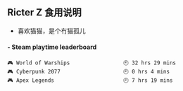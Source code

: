 ## Ricter Z 食用说明
- 喜欢猫猫，是个冇猫孤儿

<!-- steam-box start -->
#### - Steam playtime leaderboard
```text
🎮 World of Warships                 🕘 32 hrs 29 mins
🎮 Cyberpunk 2077                    🕘 0 hrs 4 mins
🎮 Apex Legends                      🕘 7 hrs 19 mins
```
<!-- Powered by https://github.com/YouEclipse/steam-box . -->
<!-- steam-box end -->
